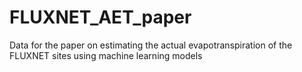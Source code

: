 # FLUXNET_AET_paper
Data for the paper on estimating the actual evapotranspiration of the FLUXNET sites using machine learning models
